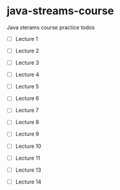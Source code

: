 # java-streams-course

Java sterams course practice todos

 - [ ] Lecture 1
 - [ ] Lecture 2
 - [ ] Lecture 3
 - [ ] Lecture 4
 - [ ] Lecture 5
 - [ ] Lecture 6 
 - [ ] Lecture 7
 - [ ] Lecture 8
 - [ ] Lecture 9
 - [ ] Lecture 10
 - [ ] Lecture 11
 - [ ] Lecture 13
 - [ ] Lecture 14
 

